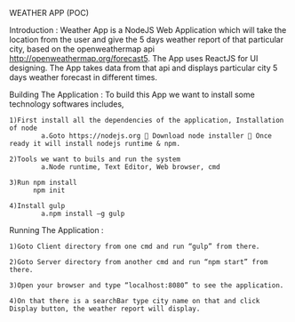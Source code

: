 WEATHER APP (POC)

Introduction :
	Weather App is a NodeJS Web Application which will take the location from the user and give the 5 days weather report of that particular city, based on the openweathermap api http://openweathermap.org/forecast5. The App uses ReactJS for UI designing. The App takes data from that api and displays particular city 5 days weather forecast in different times.

Building The Application :
	To build this App we want to install some technology softwares includes,
	
  	1)First install all the dependencies of the application, Installation of node
      		a.Goto https://nodejs.org  Download node installer  Once ready it will install nodejs runtime & npm.

  	2)Tools we want to buils and run the system
      		a.Node runtime, Text Editor, Web browser, cmd

  	3)Run npm install
      	  npm init

  	4)Install gulp
      		a.npm install –g gulp

Running The Application :

  	1)Goto Client directory from one cmd and run “gulp” from there.

  	2)Goto Server directory from another cmd and run “npm start” from there.

  	3)Open your browser and type “localhost:8080” to see the application.

  	4)On that there is a searchBar type city name on that and click Display button, the weather report will display.
